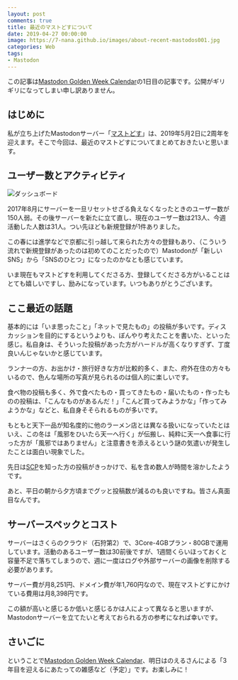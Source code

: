 ```yaml
---
layout: post
comments: true
title: 最近のマストどすについて
date: 2019-04-27 00:00:00
image: https://7-nana.github.io/images/about-recent-mastodos001.jpg
categories: Web
tags:
- Mastodon
---
```


この記事は[Mastodon Golden Week Calendar](https://gw-advent.9wick.com/calendars/16)の1日目の記事です。公開がギリギリになってしまい申し訳ありません。

## はじめに

私が立ち上げたMastodonサーバー「[マストどす](https://mastodos.com)」は、2019年5月2日に2周年を迎えます。そこで今回は、最近のマストどすについてまとめておきたいと思います。

## ユーザー数とアクティビティ

![ダッシュボード](https://7-nana.github.io/images/about-recent-mastodos001.png)

2017年8月にサーバーを一旦リセットせざる負えなくなったときのユーザー数が150人弱。その後サーバーを新たに立て直し、現在のユーザー数は213人、今週活動した人数は31人。つい先ほども新規登録が1件ありました。

この春には進学などで京都に引っ越して来られた方々の登録もあり、（こういう流れで新規登録があったのは初めてのことだったので）Mastodonが「新しいSNS」から「SNSのひとつ」になったのかなとも感じています。

いま現在もマストどすを利用してくださる方、登録してくださる方がいることはとても嬉しいですし、励みになっています。いつもありがとうございます。

## ここ最近の話題

基本的には「いま思ったこと」「ネットで見たもの」の投稿が多いです。ディスカッションを目的にするというよりも、ぼんやり考えたことを書いた、といった感じ。私自身は、そういった投稿があった方がハードルが高くなりすぎず、丁度良いんじゃないかと感じています。

ランナーの方、お出かけ・旅行好きな方が比較的多く、また、府外在住の方々もいるので、色んな場所の写真が見られるのは個人的に楽しいです。

食べ物の投稿も多く、外で食べたもの・買ってきたもの・届いたもの・作ったものの投稿は、「こんなものがあるんだ！」「こんど買ってみようかな」「作ってみようかな」などと、私自身そそられるものが多いです。

もともと天下一品が知名度的に他のラーメン店とは異なる扱いになっていたとはいえ、この冬は「風邪をひいたら天一へ行く」が伝搬し、純粋に天一へ食事に行った方が「風邪ではありません」と注意書きを添えるという謎の気遣いが発生したことは面白い現象でした。

先日は[SCP](http://ja.scp-wiki.net/)を知った方の投稿がきっかけで、私を含め数人が時間を溶かしたようです。

あと、平日の朝から夕方頃までグッと投稿数が減るのも良いですね。皆さん真面目なんです。

## サーバースペックとコスト

サーバーはさくらのクラウド（石狩第2）で、3Core-4GBプラン・80GBで運用しています。活動のあるユーザー数は30前後ですが、1週間くらいほっておくと容量不足で落ちてしまうので、週に一度はログや外部サーバーの画像を削除する必要があります。

サーバー費が月8,251円、ドメイン費が年1,760円なので、現在マストどすにかけている費用は月8,398円です。

この額が高いと感じるか低いと感じるかは人によって異なると思いますが、Mastodonサーバーを立てたいと考えておられる方の参考になれば幸いです。

## さいごに

ということで[Mastodon Golden Week Calendar](https://gw-advent.9wick.com/calendars/16)、明日はのえるさんによる「3年目を迎えるにあたっての雑感など（予定）」です。お楽しみに！
